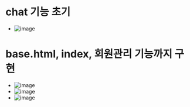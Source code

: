 # chat 기능 초기 
* ![image](https://github.com/JINS-DE/English_Conversation_App/assets/115610267/c47caab0-613c-4b62-ac88-50ef93bb4acc)

# base.html, index, 회원관리 기능까지 구현
* ![image](https://github.com/JINS-DE/English_Conversation_App/assets/115610267/1c4be595-d900-4647-a708-f36d2deb44da)
* ![image](https://github.com/JINS-DE/English_Conversation_App/assets/115610267/70e3d896-73bd-4c53-a5d4-818492fa07cb)
* ![image](https://github.com/JINS-DE/English_Conversation_App/assets/115610267/30c35f14-5f97-4771-8495-5655c0a857a2)


